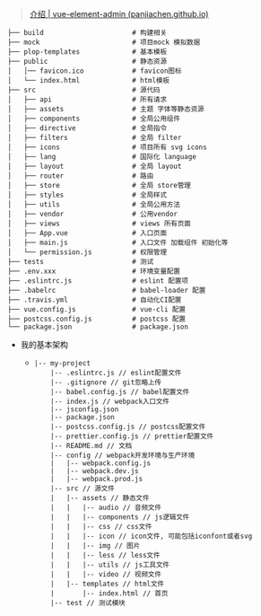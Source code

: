 

> [介绍 | vue-element-admin (panjiachen.github.io)](https://panjiachen.github.io/vue-element-admin-site/zh/guide/#目录结构)

```
├── build                      # 构建相关
├── mock                       # 项目mock 模拟数据
├── plop-templates             # 基本模板
├── public                     # 静态资源
│   │── favicon.ico            # favicon图标
│   └── index.html             # html模板
├── src                        # 源代码
│   ├── api                    # 所有请求
│   ├── assets                 # 主题 字体等静态资源
│   ├── components             # 全局公用组件
│   ├── directive              # 全局指令
│   ├── filters                # 全局 filter
│   ├── icons                  # 项目所有 svg icons
│   ├── lang                   # 国际化 language
│   ├── layout                 # 全局 layout
│   ├── router                 # 路由
│   ├── store                  # 全局 store管理
│   ├── styles                 # 全局样式
│   ├── utils                  # 全局公用方法
│   ├── vendor                 # 公用vendor
│   ├── views                  # views 所有页面
│   ├── App.vue                # 入口页面
│   ├── main.js                # 入口文件 加载组件 初始化等
│   └── permission.js          # 权限管理
├── tests                      # 测试
├── .env.xxx                   # 环境变量配置
├── .eslintrc.js               # eslint 配置项
├── .babelrc                   # babel-loader 配置
├── .travis.yml                # 自动化CI配置
├── vue.config.js              # vue-cli 配置
├── postcss.config.js          # postcss 配置
└── package.json               # package.json
```



- 我的基本架构

  - ```
    |-- my-project
        |-- .eslintrc.js // eslint配置文件
        |-- .gitignore // git忽略上传
        |-- babel.config.js // babel配置文件
        |-- index.js // webpack入口文件
        |-- jsconfig.json 
        |-- package.json 
        |-- postcss.config.js // postcss配置文件
        |-- prettier.config.js // prettier配置文件
        |-- README.md // 文档
        |-- config // webpack开发环境与生产环境
        |   |-- webpack.config.js
        |   |-- webpack.dev.js
        |   |-- webpack.prod.js
        |-- src // 源文件
        |   |-- assets // 静态文件
        |   |   |-- audio // 音频文件
        |   |   |-- components // js逻辑文件
        |   |   |-- css // css文件
        |   |   |-- icon // icon文件, 可能包括iconfont或者svg
        |   |   |-- img // 图片
        |   |   |-- less // less文件
        |   |   |-- utils // js工具文件
        |   |   |-- video // 视频文件
        |   |-- templates // html文件
        |       |-- index.html // 首页
        |-- test // 测试模块
    